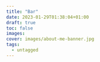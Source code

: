 ```yaml
---
title: "Bar"
date: 2023-01-29T01:38:04+01:00
draft: true
toc: false
images:
cover: images/about-me-banner.jpg
tags:
  - untagged
---
```


